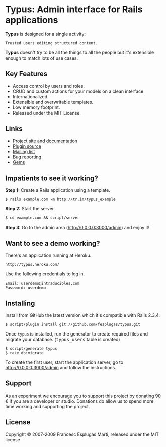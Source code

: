 # Typus: Admin interface for Rails applications

**Typus** is designed for a single activity:

    Trusted users editing structured content.

**Typus** doesn't try to be all the things to all the people but it's 
extensible enough to match lots of use cases.

## Key Features

- Access control by users and roles.
- CRUD and custom actions for your models on a clean interface.
- Internationalized.
- Extensible and overwritable templates.
- Low memory footprint.
- Released under the MIT License.

## Links

- [Project site and documentation](http://intraducibles.com/projects/typus)
- [Plugin source](http://github.com/fesplugas/typus)
- [Mailing list](http://groups.google.com/group/typus)
- [Bug reporting](http://github.com/fesplugas/typus/issues)
- [Gems](http://gemcutter.org/gems/typus)

## Impatients to see it working?

**Step 1:** Create a Rails application using a template.

    $ rails example.com -m http://tr.im/typus_example

**Step 2:** Start the server.

    $ cd example.com && script/server

**Step 3:** Go to the admin area (<http://0.0.0.0:3000/admin>) and enjoy it!


## Want to see a demo working?

There's an application running at Heroku.

    http://typus.heroku.com/

Use the following credentials to log in.

    Email: userdemo@intraducibles.com
    Password: userdemo

## Installing

Install from GitHub the latest version which it's compatible with Rails 2.3.4.

    $ script/plugin install git://github.com/fesplugas/typus.git

Once `typus` is installed, run the generator to create required files and migrate your 
database. (<tt>typus_users</tt> table is created)

    $ script/generate typus
    $ rake db:migrate

To create the first user, start the application server, go to 
http://0.0.0.0:3000/admin and follow the instructions.

## Support

As an experiment we encourage you to support this project by 
[donating][1] 90 &euro; if you are a developer or studio. Donations do 
allow us to spend more time working and supporting the project.

## License

Copyright &copy; 2007-2009 Francesc Esplugas Marti, released under the 
MIT license

[1]:http://intraducibles.com/projects/typus/donate